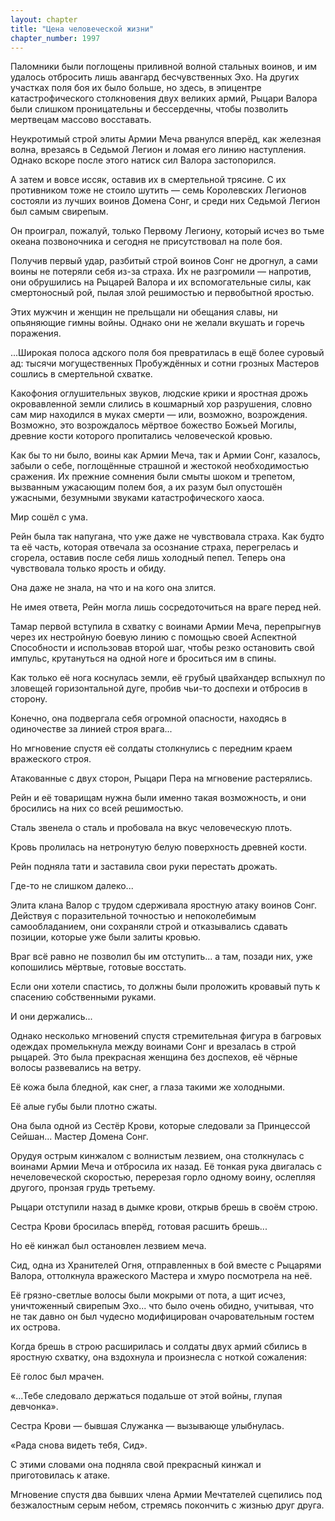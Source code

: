 ```yaml
---
layout: chapter
title: "Цена человеческой жизни"
chapter_number: 1997
---
```




Паломники были поглощены приливной волной стальных воинов, и им удалось отбросить лишь авангард бесчувственных Эхо. На других участках поля боя их было больше, но здесь, в эпицентре катастрофического столкновения двух великих армий, Рыцари Валора были слишком проницательны и бессердечны, чтобы позволить мертвецам массово восставать.

Неукротимый строй элиты Армии Меча рванулся вперёд, как железная волна, врезаясь в Седьмой Легион и ломая его линию наступления. Однако вскоре после этого натиск сил Валора застопорился.

А затем и вовсе иссяк, оставив их в смертельной трясине. С их противником тоже не стоило шутить — семь Королевских Легионов состояли из лучших воинов Домена Сонг, и среди них Седьмой Легион был самым свирепым.

Он проиграл, пожалуй, только Первому Легиону, который исчез во тьме океана позвоночника и сегодня не присутствовал на поле боя.

Получив первый удар, разбитый строй воинов Сонг не дрогнул, а сами воины не потеряли себя из-за страха. Их не разгромили — напротив, они обрушились на Рыцарей Валора и их вспомогательные силы, как смертоносный рой, пылая злой решимостью и первобытной яростью.

Этих мужчин и женщин не прельщали ни обещания славы, ни опьяняющие гимны войны. Однако они не желали вкушать и горечь поражения.

...Широкая полоса адского поля боя превратилась в ещё более суровый ад: тысячи могущественных Пробуждённых и сотни грозных Мастеров сошлись в смертельной схватке.

Какофония оглушительных звуков, людские крики и яростная дрожь окровавленной земли слились в кошмарный хор разрушения, словно сам мир находился в муках смерти — или, возможно, возрождения. Возможно, это возрождалось мёртвое божество Божьей Могилы, древние кости которого пропитались человеческой кровью.

Как бы то ни было, воины как Армии Меча, так и Армии Сонг, казалось, забыли о себе, поглощённые страшной и жестокой необходимостью сражения. Их прежние сомнения были смыты шоком и трепетом, вызванным ужасающим полем боя, а их разум был опустошён ужасными, безумными звуками катастрофического хаоса.

Мир сошёл с ума.

Рейн была так напугана, что уже даже не чувствовала страха. Как будто та её часть, которая отвечала за осознание страха, перегрелась и сгорела, оставив после себя лишь холодный пепел. Теперь она чувствовала только ярость и обиду.

Она даже не знала, на что и на кого она злится.

Не имея ответа, Рейн могла лишь сосредоточиться на враге перед ней.

Тамар первой вступила в схватку с воинами Армии Меча, перепрыгнув через их нестройную боевую линию с помощью своей Аспектной Способности и использовав второй шаг, чтобы резко остановить свой импульс, крутануться на одной ноге и броситься им в спины.

Как только её нога коснулась земли, её грубый цвайхандер вспыхнул по зловещей горизонтальной дуге, пробив чьи-то доспехи и отбросив в сторону.

Конечно, она подвергала себя огромной опасности, находясь в одиночестве за линией строя врага...

Но мгновение спустя её солдаты столкнулись с передним краем вражеского строя.

Атакованные с двух сторон, Рыцари Пера на мгновение растерялись.

Рейн и её товарищам нужна были именно такая возможность, и они бросились на них со всей решимостью.

Сталь звенела о сталь и пробовала на вкус человеческую плоть.

Кровь пролилась на нетронутую белую поверхность древней кости.

Рейн подняла тати и заставила свои руки перестать дрожать.

Где-то не слишком далеко...

Элита клана Валор с трудом сдерживала яростную атаку воинов Сонг. Действуя с поразительной точностью и непоколебимым самообладанием, они сохраняли строй и отказывались сдавать позиции, которые уже были залиты кровью.

Враг всё равно не позволил бы им отступить... а там, позади них, уже копошились мёртвые, готовые восстать.

Если они хотели спастись, то должны были проложить кровавый путь к спасению собственными руками.

И они держались...

Однако несколько мгновений спустя стремительная фигура в багровых одеждах промелькнула между воинами Сонг и врезалась в строй рыцарей. Это была прекрасная женщина без доспехов, её чёрные волосы развевались на ветру.

Её кожа была бледной, как снег, а глаза такими же холодными.

Её алые губы были плотно сжаты.

Она была одной из Сестёр Крови, которые следовали за Принцессой Сейшан... Мастер Домена Сонг.

Орудуя острым кинжалом с волнистым лезвием, она столкнулась с воинами Армии Меча и отбросила их назад. Её тонкая рука двигалась с нечеловеческой скоростью, перерезая горло одному воину, ослепляя другого, пронзая грудь третьему.

Рыцари отступили назад в дымке крови, открыв брешь в своём строю.

Сестра Крови бросилась вперёд, готовая расшить брешь...

Но её кинжал был остановлен лезвием меча.

Сид, одна из Хранителей Огня, отправленных в бой вместе с Рыцарями Валора, оттолкнула вражеского Мастера и хмуро посмотрела на неё.

Её грязно-светлые волосы были мокрыми от пота, а щит исчез, уничтоженный свирепым Эхо... что было очень обидно, учитывая, что не так давно он был чудесно модифицирован очаровательным гостем их острова.

Когда брешь в строю расширилась и солдаты двух армий сбились в яростную схватку, она вздохнула и произнесла с ноткой сожаления:

Её голос был мрачен.

«...Тебе следовало держаться подальше от этой войны, глупая девчонка».

Сестра Крови — бывшая Служанка — вызывающе улыбнулась.

«Рада снова видеть тебя, Сид».

С этими словами она подняла свой прекрасный кинжал и приготовилась к атаке.

Мгновение спустя два бывших члена Армии Мечтателей сцепились под безжалостным серым небом, стремясь покончить с жизнью друг друга.


